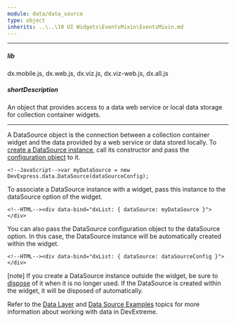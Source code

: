 ```yaml
---
module: data/data_source
type: object
inherits: ..\..\10 UI Widgets\EventsMixin\EventsMixin.md
---
```

---
##### lib
dx.mobile.js, dx.web.js, dx.viz.js, dx.viz-web.js, dx.all.js

##### shortDescription
An object that provides access to a data web service or local data storage for collection container widgets.

---
A DataSource object is the connection between a collection container widget and the data provided by a web service or data stored locally. To [create a DataSource instance](/concepts/30%20Data%20Layer/5%20Data%20Layer/1%20Creating%20DataSource '/Documentation/Guide/Data_Layer/Data_Layer/#Creating_DataSource'), call its constructor and pass the [configuration object](/api-reference/30%20Data%20Layer/DataSource/1%20Configuration '/Documentation/ApiReference/Data_Layer/DataSource/Configuration/') to it.

    <!--JavaScript-->var myDataSource = new DevExpress.data.DataSource(dataSourceConfig);

To associate a DataSource instance with a widget, pass this instance to the dataSource option of the widget.

    <!--HTML--><div data-bind="dxList: { dataSource: myDataSource }"></div>

You can also pass the DataSource configuration object to the dataSource option. In this case, the DataSource instance will be automatically created within the widget.

    <!--HTML--><div data-bind="dxList: { dataSource: dataSourceConfig }"></div>

[note] If you create a DataSource instance outside the widget, be sure to [dispose](/api-reference/30%20Data%20Layer/DataSource/3%20Methods/dispose().md '/Documentation/ApiReference/Data_Layer/DataSource/Methods/#dispose') of it when it is no longer used. If the DataSource is created within the widget, it will be disposed of automatically.

Refer to the [Data Layer](/concepts/30%20Data%20Layer/5%20Data%20Layer '/Documentation/Guide/Data_Layer/Data_Layer/') and [Data Source Examples](/concepts/30%20Data%20Layer/51%20Data%20Source%20Examples '/Documentation/Guide/Data_Layer/Data_Source_Examples/') topics for more information about working with data in DevExtreme.